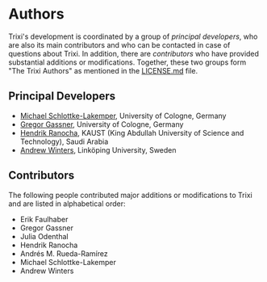 # Authors

Trixi's development is coordinated by a group of *principal developers*,
who are also its main contributors and who can be contacted in case of
questions about Trixi. In addition, there are *contributors* who have
provided substantial additions or modifications. Together, these two groups form
"The Trixi Authors" as mentioned in the [LICENSE.md](LICENSE.md) file.

## Principal Developers
* [Michael Schlottke-Lakemper](https://www.mi.uni-koeln.de/NumSim/schlottke-lakemper),
  University of Cologne, Germany
* [Gregor Gassner](https://www.mi.uni-koeln.de/NumSim/gregor-gassner),
  University of Cologne, Germany
* [Hendrik Ranocha](https://ranocha.de),
  KAUST (King Abdullah University of Science and Technology), Saudi Arabia
* [Andrew Winters](https://liu.se/en/employee/andwi94),
  Linköping University, Sweden

## Contributors
The following people contributed major additions or modifications to Trixi and
are listed in alphabetical order:

* Erik Faulhaber
* Gregor Gassner
* Julia Odenthal
* Hendrik Ranocha
* Andrés M. Rueda-Ramírez
* Michael Schlottke-Lakemper
* Andrew Winters
